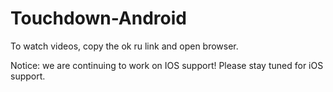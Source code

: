 # Touchdown-Android
To watch videos, copy the ok ru link and open browser.

Notice: we are continuing to work on IOS support! Please stay tuned for iOS support.